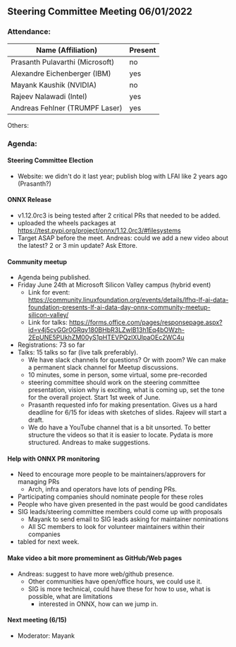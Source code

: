 ## Steering Committee Meeting 06/01/2022

### Attendance:

| Name (Affiliation)              | Present  |
| ------------------------------- | -------- |
| Prasanth Pulavarthi (Microsoft) |   no    |
| Alexandre Eichenberger (IBM)    |   yes   |
| Mayank Kaushik (NVIDIA)         |   no   |
| Rajeev Nalawadi (Intel)         |   yes   |
| Andreas Fehlner (TRUMPF Laser)   |  yes    |

Others: 

### Agenda:
  #### Steering Committee Election
  - Website: we didn't do it last year; publish blog with LFAI like 2 years ago (Prasanth?)
   
  #### ONNX Release
  - v1.12.0rc3 is being tested after 2 critical PRs that needed to be added.
  - uploaded the wheels packages at https://test.pypi.org/project/onnx/1.12.0rc3/#filesystems
  - Target ASAP before the meet. Andreas: could we add a new video about the latest? 2 or 3 min update? Ask Ettore.
  
  #### Community meetup
  - Agenda being published.
  - Friday June 24th at Microsoft Silicon Valley campus (hybrid event)
    - Link for event: https://community.linuxfoundation.org/events/details/lfhq-lf-ai-data-foundation-presents-lf-ai-data-day-onnx-community-meetup-silicon-valley/
    - Link for talks: https://forms.office.com/pages/responsepage.aspx?id=v4j5cvGGr0GRqy180BHbR3LZwlB13h1Eq4bOWzh-2EpUNE5PUkhZM00yS1pHTEVPQzlXUlpaOEc2WC4u
  - Registrations: 73 so far
  - Talks: 15 talks so far (live talk preferably).
    - We have slack channels for questions? Or with zoom? We can make a permanent slack channel for Meetup discussions. 
    - 10 minutes, some in person, some virtual, some pre-recorded
    - steering committee should work on the steering committee presentation, vision why is exciting, what is coming up, set the tone for the overall project. Start 1st week of June.
    - Prasanth requested info for making presentation. Gives us a hard deadline for 6/15 for ideas with sketches of slides. Rajeev will start a draft.
    - We do have a YouTube channel that is a bit unsorted. To better structure the videos so that it is easier to locate. Pydata is more structured. Andreas to make suggestions.

 #### Help with ONNX PR monitoring
  - Need to encourage more people to be maintainers/approvers for managing PRs
    - Arch, infra and operators have lots of pending PRs.
  - Participating companies should nominate people for these roles
  - People who have given presented in the past would be good candidates
  - SIG leads/steering committee members could come up with proposals
    - Mayank to send email to SIG leads asking for maintainer nominations
    - All SC members to look for volunteer maintainers within their companies
  - tabled for next week.
  
 #### Make video a bit more promeminent as GitHub/Web pages
  - Andreas: suggest to have more web/github presence.
    - Other communities have open/office hours, we could use it.
    - SIG is more technical, could have these for how to use, what is possible, what are limitations
      - interested in ONNX, how can we jump in. 
  
  #### Next meeting (6/15)
  - Moderator: Mayank
 
